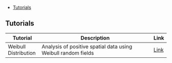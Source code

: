 -   [Tutorials](#tutorials)

Tutorials
---------

<table>
<colgroup>
<col width="21%" />
<col width="75%" />
<col width="2%" />
</colgroup>
<thead>
<tr class="header">
<th>Tutorial</th>
<th>Description</th>
<th>Link</th>
</tr>
</thead>
<tbody>
<tr class="odd">
<td>Weibull Distribution</td>
<td>Analysis of positive spatial data using Weibull random fields</td>
<td><a href="https://github.com/vmoprojs/GeoModels-page/blob/master/_posts/tut_weib.pdf">Link</a></td>
</tr>
</tbody>
</table>
